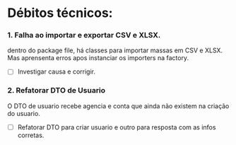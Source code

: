 # Débitos técnicos:

### 1. Falha ao importar e exportar CSV e XLSX.
dentro do package file, há classes para importar massas em CSV e XLSX.
Mas aprensenta erros apos instanciar os importers na factory.
- [ ] Investigar causa e corrigir. 

### 2. Refatorar DTO de Usuario
O DTO de usuario recebe agencia e conta que ainda não existem na criação do usuario.
- [ ] Refatorar DTO para criar usuario e outro para resposta com as infos corretas.

